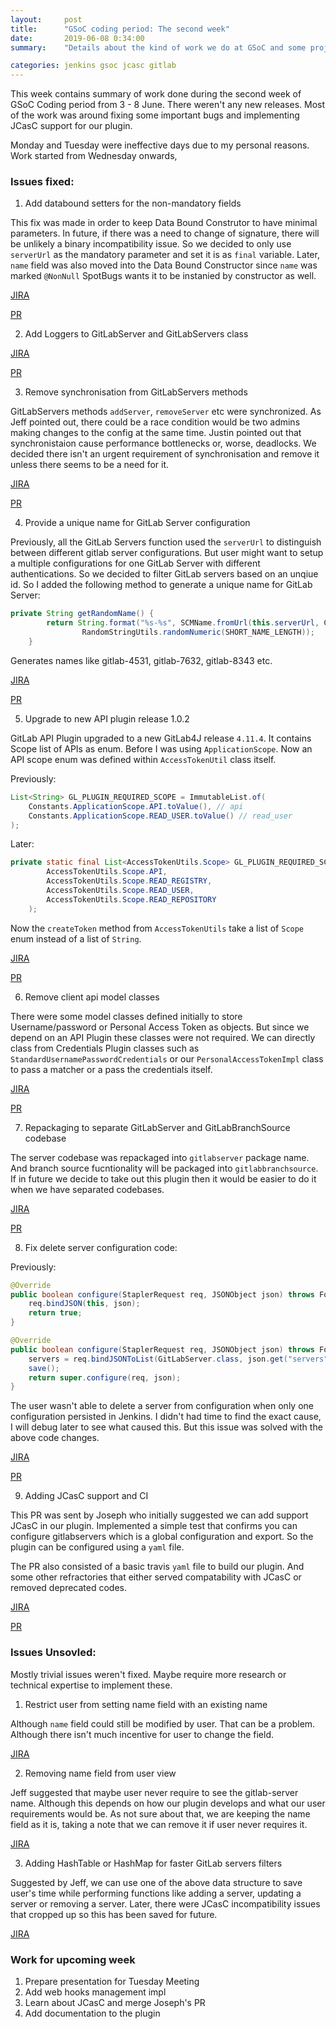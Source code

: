 ```yaml
---
layout:     post
title:      "GSoC coding period: The second week"
date:       2019-06-08 0:34:00
summary:    "Details about the kind of work we do at GSoC and some project specific details."

categories: jenkins gsoc jcasc gitlab
---
```


This week contains summary of work done during the second week of GSoC Coding period from 3 - 8 June. There weren't any new releases. Most of the work was around fixing some important bugs and implementing JCasC support for our plugin.

Monday and Tuesday were ineffective days due to my personal reasons. Work started from Wednesday onwards,

### Issues fixed:

1. Add databound setters for the non-mandatory fields

This fix was made in order to keep Data Bound Construtor to have minimal parameters. In future, if there was a need to change of signature, there will be unlikely a binary incompatibility issue. So we decided to only use `serverUrl` as the mandatory parameter and set it is as `final` variable. Later, `name` field was also moved into the Data Bound Constructor since `name` was marked `@NonNull` SpotBugs wants it to be instanied by constructor as well. 

[JIRA](https://issues.jenkins-ci.org/browse/JENKINS-57894)

[PR](https://github.com/baymac/gitlab-branch-source-plugin/pull/8)

2. Add Loggers to GitLabServer and GitLabServers class

[JIRA](https://issues.jenkins-ci.org/browse/JENKINS-57900)

[PR](https://github.com/baymac/gitlab-branch-source-plugin/pull/10)

3. Remove synchronisation from GitLabServers methods

GitLabServers methods `addServer`, `removeServer` etc were synchronized. As Jeff pointed out, there could be a race condition would be two admins making changes to the config at the same time. Justin pointed out that synchronistaion cause performance bottlenecks or, worse, deadlocks. We decided there isn't an urgent requirement of synchronisation and remove it unless there seems to be a need for it. 

[JIRA](https://issues.jenkins-ci.org/browse/JENKINS-57892)

[PR](https://github.com/baymac/gitlab-branch-source-plugin/pull/9)

4. Provide a unique name for GitLab Server configuration

Previously, all the GitLab Servers function used the `serverUrl` to distinguish between different gitlab server configurations. But user might want to setup a multiple configurations for one GitLab Server with different authentications. So we decided to filter GitLab servers based on an unqiue id. So I added the following method to generate a unique name for GitLab Server:

```java
private String getRandomName() {
        return String.format("%s-%s", SCMName.fromUrl(this.serverUrl, COMMON_PREFIX_HOSTNAMES),
                RandomStringUtils.randomNumeric(SHORT_NAME_LENGTH));
    }
```

Generates names like gitlab-4531, gitlab-7632, gitlab-8343 etc.

[JIRA](https://issues.jenkins-ci.org/browse/JENKINS-57880)

[PR](https://github.com/baymac/gitlab-branch-source-plugin/pull/5)

5. Upgrade to new API plugin release 1.0.2

GitLab API Plugin upgraded to a new GitLab4J release `4.11.4`. It contains Scope list of APIs as enum. Before I was using `ApplicationScope`. Now an API scope enum was defined within `AccessTokenUtil` class itself.

Previously:

```java
List<String> GL_PLUGIN_REQUIRED_SCOPE = ImmutableList.of(
    Constants.ApplicationScope.API.toValue(), // api
    Constants.ApplicationScope.READ_USER.toValue() // read_user
);
```

Later:

```java
private static final List<AccessTokenUtils.Scope> GL_PLUGIN_REQUIRED_SCOPE = ImmutableList.of(
        AccessTokenUtils.Scope.API,
        AccessTokenUtils.Scope.READ_REGISTRY,
        AccessTokenUtils.Scope.READ_USER,
        AccessTokenUtils.Scope.READ_REPOSITORY
    );
```

Now the `createToken` method from `AccessTokenUtils` take a list of `Scope` enum instead of a list of `String`.

[JIRA](https://issues.jenkins-ci.org/browse/JENKINS-57850)

[PR](https://github.com/baymac/gitlab-branch-source-plugin/pull/2)

6. Remove client api model classes

There were some model classes defined initially to store Username/password or Personal Access Token as objects. But since we depend on an API Plugin these classes were not required. We can directly class from Credentials Plugin classes such as `StandardUsernamePasswordCredentials` or our `PersonalAccessTokenImpl` class to pass a matcher or a pass the credentials itself.

[JIRA](https://issues.jenkins-ci.org/browse/JENKINS-57884)

[PR](https://github.com/baymac/gitlab-branch-source-plugin/pull/6/)

7. Repackaging to separate GitLabServer and GitLabBranchSource codebase

The server codebase was repackaged into `gitlabserver` package name. And branch source fucntionality will be packaged into `gitlabbranchsource`. If in future we decide to take out this plugin then it would be easier to do it when we have separated codebases.

[JIRA](https://issues.jenkins-ci.org/browse/JENKINS-57853)

[PR](https://github.com/baymac/gitlab-branch-source-plugin/pull/3)

8. Fix delete server configuration code:

Previously:

```java
@Override
public boolean configure(StaplerRequest req, JSONObject json) throws FormException {
    req.bindJSON(this, json);
    return true;
}
```

```java
@Override
public boolean configure(StaplerRequest req, JSONObject json) throws FormException {
    servers = req.bindJSONToList(GitLabServer.class, json.get("servers"));
    save();
    return super.configure(req, json);
}
```

The user wasn't able to delete a server from configuration when only one configuration persisted in Jenkins. I didn't had time to find the exact cause, I will debug later to see what caused this. But this issue was solved with the above code changes.

[JIRA](https://issues.jenkins-ci.org/browse/JENKINS-57751)

[PR](https://github.com/baymac/gitlab-branch-source-plugin/pull/4)

9. Adding JCasC support and CI

This PR was sent by Joseph who initially suggested we can add support JCasC in our plugin. Implemented a simple test that confirms you can configure gitlabservers which is a global configuration and export. So the plugin can be configured using a `yaml` file. 

The PR also consisted of a basic travis `yaml` file to build our plugin. And some other refractories that either served compatability with JCasC or removed deprecated codes.

[JIRA](https://issues.jenkins-ci.org/browse/JENKINS-57886)

[PR](https://github.com/baymac/gitlab-branch-source-plugin/pull/7)

### Issues Unsovled:

Mostly trivial issues weren't fixed. Maybe require more research or technical expertise to implement these.

1. Restrict user from setting name field with an existing name

Although `name` field could still be modified by user. That can be a problem. Although there isn't much incentive for user to change the field.

[JIRA](https://issues.jenkins-ci.org/browse/JENKINS-57920)

2. Removing name field from user view

Jeff suggested that maybe user never require to see the gitlab-server name. Although this depends on how our plugin develops and what our user requirements would be. As not sure about that, we are keeping the name field as it is, taking a note that we can remove it if user never requires it.

[JIRA](https://issues.jenkins-ci.org/browse/JENKINS-57883)

3. Adding HashTable or HashMap for faster GitLab servers filters

Suggested by Jeff, we can use one of the above data structure to save user's time while performing functions like adding a server, updating a server or removing a server. Later, there were JCasC incompatibility issues that cropped up so this has been saved for future.

[JIRA](https://issues.jenkins-ci.org/browse/JENKINS-57883)

### Work for upcoming week

1. Prepare presentation for Tuesday Meeting
2. Add web hooks management impl
3. Learn about JCasC and merge Joseph's PR
4. Add documentation to the plugin